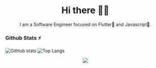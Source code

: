 <h1 align='center'>Hi there 👋🏾 </h1>

<p align='center'>I am a Software Engineer focused on Flutter💙 and Javascript💛.

### Github Stats ⚡
![GitHub stats](https://github-readme-stats-eight-eta-39.vercel.app/api?username=seven1106\&rank_icon=github&theme=radical)
![Top Langs](https://github-readme-stats-eight-eta-39.vercel.app/api/top-langs/?username=seven1106&theme=radical)

<p align="center">
     <img src="https://capsule-render.vercel.app/api?type=waving&color=gradient&height=100&section=footer"/>
</p>
